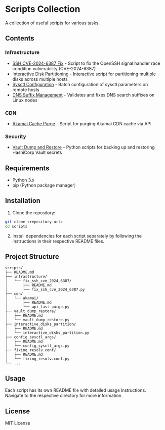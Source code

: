 # Scripts Collection

A collection of useful scripts for various tasks.

## Contents

### Infrastructure
- [SSH CVE-2024-6387 Fix](infrastructure/fix_ssh_cve_2024_6387/README.md) - Script to fix the OpenSSH signal handler race condition vulnerability (CVE-2024-6387)
- [Interactive Disk Partitioning](interactive_disks_partition/README.md) - Interactive script for partitioning multiple disks across multiple hosts
- [Sysctl Configuration](config_sysctl_args/README.md) - Batch configuration of sysctl parameters on remote hosts
- [DNS Suffix Management](fixing_resolv.conf/README.md) - Validates and fixes DNS search suffixes on Linux nodes

### CDN
- [Akamai Cache Purge](cdn/akamai/README.md) - Script for purging Akamai CDN cache via API

### Security
- [Vault Dump and Restore](vault_dump_restore/README.md) - Python scripts for backing up and restoring HashiCorp Vault secrets

## Requirements

- Python 3.x
- pip (Python package manager)

## Installation

1. Clone the repository:
```bash
git clone <repository-url>
cd scripts
```

2. Install dependencies for each script separately by following the instructions in their respective README files.

## Project Structure

```
scripts/
├── README.md
├── infrastructure/
│   └── fix_ssh_cve_2024_6387/
│       ├── README.md
│       └── fix_ssh_cve_2024_6387.py
├── cdn/
│   └── akamai/
│       ├── README.md
│       └── api_fast-purge.py
├── vault_dump_restore/
│   ├── README.md
│   └── vault_dump_restore.py
├── interactive_disks_partition/
│   ├── README.md
│   └── interactive_disks_partition.py
├── config_sysctl_args/
│   ├── README.md
│   └── config_sysctl_args.py
├── fixing_resolv.conf/
│   ├── README.md
│   └── fixing_resolv.conf.py
└── ...
```

## Usage

Each script has its own README file with detailed usage instructions. Navigate to the respective directory for more information.

## License

MIT License
